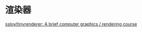 # 渲染器

[ssloy/tinyrenderer: A brief computer graphics / rendering course](https://github.com/ssloy/tinyrenderer)